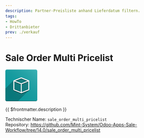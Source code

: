 ```yaml
---
description: Partner-Preisliste anhand Lieferdatum filtern.
tags:
- HowTo
- Drittanbieter
prev: ./verkauf
---
```

# Sale Order Multi Pricelist
![icon_oms_box](assets/icon_oms_box.png)

{{ $frontmatter.description }}

Technischer Name: `sale_order_multi_pricelist`\
Repository: <https://github.com/Mint-System/Odoo-Apps-Sale-Workflow/tree/14.0/sale_order_multi_pricelist>
